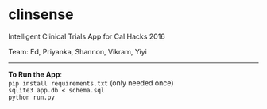 # clinsense
Intelligent Clinical Trials App for Cal Hacks 2016  

Team: Ed, Priyanka, Shannon, Vikram, Yiyi

***
**To Run the App**:  
`pip install requirements.txt` (only needed once)  
`sqlite3 app.db < schema.sql`  
`python run.py`
